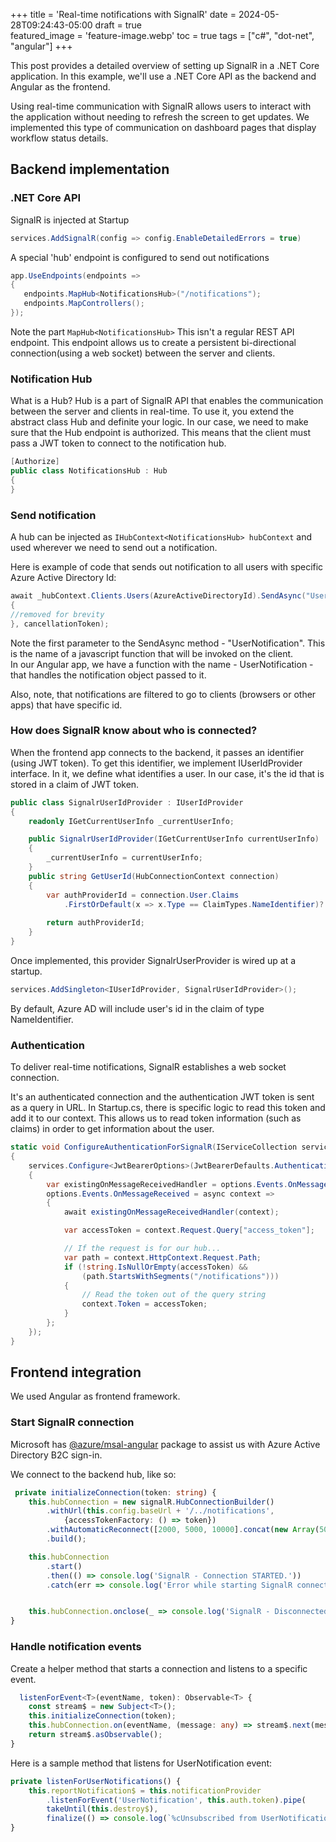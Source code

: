 +++
title = 'Real-time notifications with SignalR'
date = 2024-05-28T09:24:43-05:00
draft = true     
featured_image = 'feature-image.webp'
toc = true
tags = ["c#", "dot-net", "angular"]
+++

This post provides a detailed overview of setting up SignalR in a .NET Core application. 
In this example, we'll use a .NET Core API as the backend and Angular as the frontend.

Using real-time communication with SignalR allows users to interact with the application 
without needing to refresh the screen to get updates.
We implemented this type of communication on dashboard pages that display workflow status details.



## Backend implementation 

### .NET Core API

SignalR is injected at Startup  

```csharp
services.AddSignalR(config => config.EnableDetailedErrors = true)
```

A special 'hub' endpoint is configured to send out notifications

```csharp
app.UseEndpoints(endpoints =>
{
   endpoints.MapHub<NotificationsHub>("/notifications");
   endpoints.MapControllers();
});
```

Note the part `MapHub<NotificationsHub>` This isn't a regular REST API endpoint. 
This endpoint allows us to create a persistent bi-directional connection(using a web socket) between the server and clients.

### Notification Hub

What is a Hub? Hub is a part of SignalR API that enables the communication between the server
and clients in real-time. To use it, you extend the abstract class Hub and definite your logic.
In our case, we need to make sure that the Hub endpoint is authorized.
This means that the client must pass a JWT token to connect to the notification hub.

```csharp
[Authorize]
public class NotificationsHub : Hub
{
}
```

### Send notification

A hub can be injected as `IHubContext<NotificationsHub> hubContext` 
and used wherever we need to send out a notification.

Here is example of code that sends out notification to all users with specific Azure Active Directory Id:

```csharp
await _hubContext.Clients.Users(AzureActiveDirectoryId).SendAsync("UserNotification", new
{
//removed for brevity
}, cancellationToken);
```


Note the first parameter to the SendAsync method - "UserNotification".
This is the name of a javascript function that will be invoked on the client.  
In our Angular app, we have a function with the name - UserNotification - that handles 
the notification object passed to it.


Also, note, that notifications are filtered to go to clients (browsers or other apps) that have specific id. 

### How does SignalR know about who is connected? 

When the frontend app connects to the backend, it passes an identifier (using JWT token). 
To get this identifier, we implement IUserIdProvider interface. 
In it, we define what identifies a user. In our case, it's the id that is stored in a claim of JWT token.

```csharp
public class SignalrUserIdProvider : IUserIdProvider
{
    readonly IGetCurrentUserInfo _currentUserInfo;

    public SignalrUserIdProvider(IGetCurrentUserInfo currentUserInfo)
    {
        _currentUserInfo = currentUserInfo;
    }
    public string GetUserId(HubConnectionContext connection)
    {
        var authProviderId = connection.User.Claims
            .FirstOrDefault(x => x.Type == ClaimTypes.NameIdentifier)?.Value;
    
        return authProviderId;
    }
}
```

Once implemented, this provider SignalrUserProvider is wired up at a startup.

```csharp
services.AddSingleton<IUserIdProvider, SignalrUserIdProvider>();
```

By default, Azure AD will include user's id in the claim of type NameIdentifier. 


### Authentication 

To deliver real-time notifications, SignalR establishes a web socket connection.

It's an authenticated connection and the authentication JWT token is sent as a query in URL.
In Startup.cs, there is specific logic to read this token and add it to our context.
This allows us to read token information (such as claims) in order to get information about the user.

```csharp
static void ConfigureAuthenticationForSignalR(IServiceCollection services)
{
    services.Configure<JwtBearerOptions>(JwtBearerDefaults.AuthenticationScheme, options =>
    {
        var existingOnMessageReceivedHandler = options.Events.OnMessageReceived;
        options.Events.OnMessageReceived = async context =>
        {
            await existingOnMessageReceivedHandler(context);

            var accessToken = context.Request.Query["access_token"];

            // If the request is for our hub...
            var path = context.HttpContext.Request.Path;
            if (!string.IsNullOrEmpty(accessToken) &&
                (path.StartsWithSegments("/notifications")))
            {
                // Read the token out of the query string
                context.Token = accessToken;
            }
        };
    }); 
} 
```


## Frontend integration

We used Angular as frontend framework. 


### Start SignalR connection

Microsoft has [@azure/msal-angular](https://github.com/AzureAD/microsoft-authentication-library-for-js#readme) 
package to assist us with Azure Active Directory B2C sign-in.

We connect to the backend hub, like so:



```typescript
 private initializeConnection(token: string) {
    this.hubConnection = new signalR.HubConnectionBuilder()
        .withUrl(this.config.baseUrl + '/../notifications',
            {accessTokenFactory: () => token})
        .withAutomaticReconnect([2000, 5000, 10000].concat(new Array(50).fill(30000)))
        .build();

    this.hubConnection
        .start()
        .then(() => console.log('SignalR - Connection STARTED.'))
        .catch(err => console.log('Error while starting SignalR connection: ' + err));


    this.hubConnection.onclose(_ => console.log('SignalR - Disconnected.'));
}
```


### Handle notification events

Create a helper method that starts a connection and listens to a specific event.

```typescript
  listenForEvent<T>(eventName, token): Observable<T> {
    const stream$ = new Subject<T>();
    this.initializeConnection(token);
    this.hubConnection.on(eventName, (message: any) => stream$.next(message));
    return stream$.asObservable();
}
```

Here is a sample method that listens for UserNotification event:

```typescript
private listenForUserNotifications() {
    this.reportNotification$ = this.notificationProvider
        .listenForEvent('UserNotification', this.auth.token).pipe(
        takeUntil(this.destroy$),
        finalize(() => console.log(`%cUnsubscribed from UserNotification`, 'color:yellow; background-color:seagreen')));
}
```
